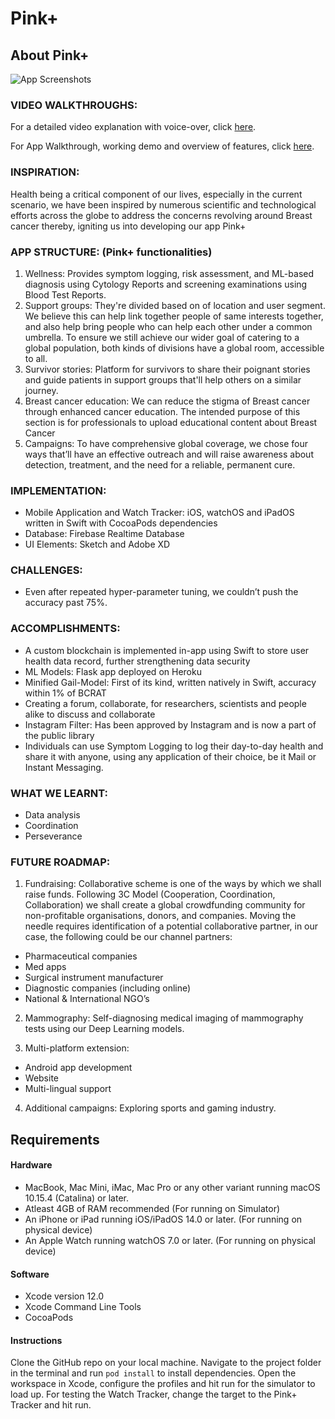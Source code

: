 # Pink+

## About Pink+

![App Screenshots](https://raw.githubusercontent.com/skhiearth/Pink-iOS/master/Screenshots/App%20Screenshots.png?token=AIZPUXILU7AU4PJERQU4HW27QPX34)

### VIDEO WALKTHROUGHS:

For a detailed video explanation with voice-over, click [here](https://www.youtube.com/watch?v=L1d9DSalAQ0).

For App Walkthrough, working demo and overview of features, click [here](https://www.youtube.com/watch?v=G9onOfe3vEs&t=22s).

### INSPIRATION: 
Health being a critical component of our lives, especially in the current scenario, we have been inspired by numerous scientific and technological efforts across the globe to address the concerns revolving around Breast cancer thereby, igniting us into developing our app Pink+ 

### APP STRUCTURE: (Pink+ functionalities)
1. Wellness: Provides symptom logging, risk assessment, and ML-based diagnosis using Cytology Reports and screening examinations using Blood Test
 Reports. 
2. Support groups: They're divided based on of location and user segment. We believe this can help link together people of same interests together, and also help bring people who can help each other under a common umbrella. To ensure we still achieve our wider goal of catering to a global population, both kinds of divisions have a global room, accessible to all.
3. Survivor stories: Platform for survivors to share their poignant stories and guide patients in support groups that'll help others on a similar journey.
4. Breast cancer education: We can reduce the stigma of Breast cancer through enhanced cancer education. The intended purpose of this section is for professionals to upload educational content about Breast Cancer
5. Campaigns: To have comprehensive global coverage, we chose four ways that’ll have an effective outreach and will raise awareness about detection, treatment, and the need for a reliable, permanent cure.

### IMPLEMENTATION:
* Mobile Application and Watch Tracker: iOS, watchOS and iPadOS written in Swift with CocoaPods dependencies
* Database: Firebase Realtime Database
* UI Elements: Sketch and Adobe XD

### CHALLENGES:
* Even after repeated hyper-parameter tuning, we couldn’t push the accuracy past 75%.

### ACCOMPLISHMENTS:
* A custom blockchain is implemented in-app using Swift to store user health data record, further strengthening data security
* ML Models: Flask app deployed on Heroku
* Minified Gail-Model: First of its kind, written natively in Swift, accuracy within 1% of BCRAT
* Creating a forum, collaborate, for researchers, scientists and people alike to discuss and collaborate
* Instagram Filter: Has been approved by Instagram and is now a part of the public library 
* Individuals can use Symptom Logging to log their day-to-day health and share it with anyone, using any application of their choice, be it Mail or Instant Messaging.

### WHAT WE LEARNT:
* Data analysis  
* Coordination 
* Perseverance

### FUTURE ROADMAP:
1. Fundraising: Collaborative scheme is one of the ways by which we shall raise funds. Following 3C Model (Cooperation, Coordination, Collaboration) we shall create a global crowdfunding community for non-profitable organisations, donors, and companies. Moving the needle requires identification of a potential collaborative partner, in our case, the following could be our channel partners: 
 * Pharmaceutical companies
 * Med apps
 * Surgical instrument manufacturer
 * Diagnostic companies (including online)
 * National & International NGO’s

2. Mammography: Self-diagnosing medical imaging of mammography tests using our Deep Learning models. 

3.	Multi-platform extension: 
 * Android app development 
 * Website 
 * Multi-lingual support 
 
4.	Additional campaigns: Exploring sports and gaming industry.

## Requirements

#### Hardware

* MacBook, Mac Mini, iMac, Mac Pro or any other variant running macOS 10.15.4 (Catalina) or later.
* Atleast 4GB of RAM recommended (For running on Simulator)
* An iPhone or iPad running iOS/iPadOS 14.0 or later. (For running on physical device)
* An Apple Watch running watchOS 7.0 or later. (For running on physical device)

#### Software

* Xcode version 12.0
* Xcode Command Line Tools
* CocoaPods

#### Instructions

Clone the GitHub repo on your local machine. Navigate to the project folder in the terminal and run `pod install` to install dependencies. Open the workspace in Xcode, configure the profiles and hit run for the simulator to load up. For testing the Watch Tracker, change the target to the Pink+ Tracker and hit run.
